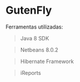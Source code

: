 # GutenFly

Ferramentas utilizadas:
> Java 8 SDK

> Netbeans 8.0.2

> Hibernate Framework

> iReports
